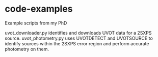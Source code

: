 # code-examples
Example scripts from my PhD

uvot_downloader.py identifies and downloads UVOT data for a 2SXPS source.
uvot_photometry.py uses UVOTDETECT and UVOTSOURCE to identify sources within the 2SXPS error region and perform accurate photometry on them.

